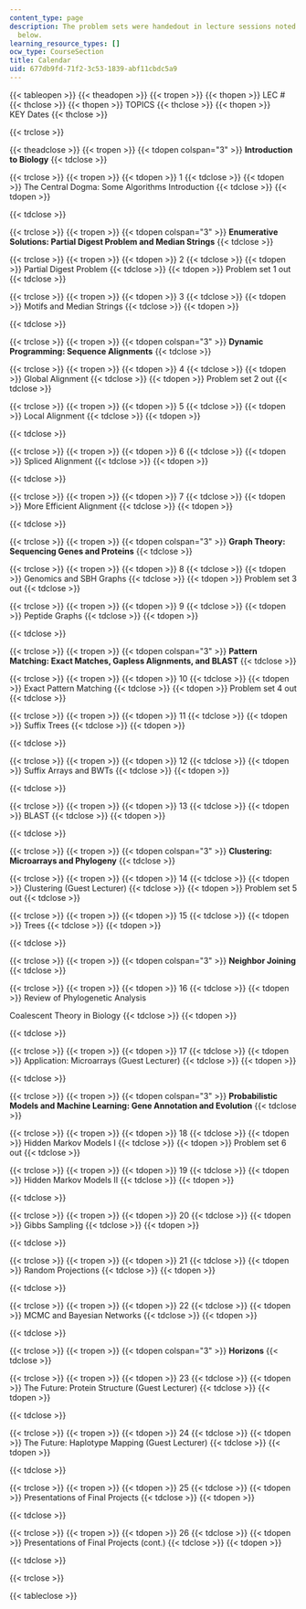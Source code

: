```yaml
---
content_type: page
description: The problem sets were handedout in lecture sessions noted in the table
  below.
learning_resource_types: []
ocw_type: CourseSection
title: Calendar
uid: 677db9fd-71f2-3c53-1839-abf11cbdc5a9
---
```


{{< tableopen >}}
{{< theadopen >}}
{{< tropen >}}
{{< thopen >}}
LEC #
{{< thclose >}}
{{< thopen >}}
TOPICS
{{< thclose >}}
{{< thopen >}}
KEY Dates
{{< thclose >}}

{{< trclose >}}

{{< theadclose >}}
{{< tropen >}}
{{< tdopen colspan="3" >}}
**Introduction to Biology**
{{< tdclose >}}

{{< trclose >}}
{{< tropen >}}
{{< tdopen >}}
1
{{< tdclose >}}
{{< tdopen >}}
The Central Dogma: Some Algorithms Introduction
{{< tdclose >}}
{{< tdopen >}}

{{< tdclose >}}

{{< trclose >}}
{{< tropen >}}
{{< tdopen colspan="3" >}}
**Enumerative Solutions: Partial Digest Problem and Median Strings**
{{< tdclose >}}

{{< trclose >}}
{{< tropen >}}
{{< tdopen >}}
2
{{< tdclose >}}
{{< tdopen >}}
Partial Digest Problem
{{< tdclose >}}
{{< tdopen >}}
Problem set 1 out
{{< tdclose >}}

{{< trclose >}}
{{< tropen >}}
{{< tdopen >}}
3
{{< tdclose >}}
{{< tdopen >}}
Motifs and Median Strings
{{< tdclose >}}
{{< tdopen >}}

{{< tdclose >}}

{{< trclose >}}
{{< tropen >}}
{{< tdopen colspan="3" >}}
**Dynamic Programming: Sequence Alignments**
{{< tdclose >}}

{{< trclose >}}
{{< tropen >}}
{{< tdopen >}}
4
{{< tdclose >}}
{{< tdopen >}}
Global Alignment
{{< tdclose >}}
{{< tdopen >}}
Problem set 2 out
{{< tdclose >}}

{{< trclose >}}
{{< tropen >}}
{{< tdopen >}}
5
{{< tdclose >}}
{{< tdopen >}}
Local Alignment
{{< tdclose >}}
{{< tdopen >}}

{{< tdclose >}}

{{< trclose >}}
{{< tropen >}}
{{< tdopen >}}
6
{{< tdclose >}}
{{< tdopen >}}
Spliced Alignment
{{< tdclose >}}
{{< tdopen >}}

{{< tdclose >}}

{{< trclose >}}
{{< tropen >}}
{{< tdopen >}}
7
{{< tdclose >}}
{{< tdopen >}}
More Efficient Alignment
{{< tdclose >}}
{{< tdopen >}}

{{< tdclose >}}

{{< trclose >}}
{{< tropen >}}
{{< tdopen colspan="3" >}}
**Graph Theory: Sequencing Genes and Proteins**
{{< tdclose >}}

{{< trclose >}}
{{< tropen >}}
{{< tdopen >}}
8
{{< tdclose >}}
{{< tdopen >}}
Genomics and SBH Graphs
{{< tdclose >}}
{{< tdopen >}}
Problem set 3 out
{{< tdclose >}}

{{< trclose >}}
{{< tropen >}}
{{< tdopen >}}
9
{{< tdclose >}}
{{< tdopen >}}
Peptide Graphs
{{< tdclose >}}
{{< tdopen >}}

{{< tdclose >}}

{{< trclose >}}
{{< tropen >}}
{{< tdopen colspan="3" >}}
**Pattern Matching: Exact Matches, Gapless Alignments, and BLAST**
{{< tdclose >}}

{{< trclose >}}
{{< tropen >}}
{{< tdopen >}}
10
{{< tdclose >}}
{{< tdopen >}}
Exact Pattern Matching
{{< tdclose >}}
{{< tdopen >}}
Problem set 4 out
{{< tdclose >}}

{{< trclose >}}
{{< tropen >}}
{{< tdopen >}}
11
{{< tdclose >}}
{{< tdopen >}}
Suffix Trees
{{< tdclose >}}
{{< tdopen >}}

{{< tdclose >}}

{{< trclose >}}
{{< tropen >}}
{{< tdopen >}}
12
{{< tdclose >}}
{{< tdopen >}}
Suffix Arrays and BWTs
{{< tdclose >}}
{{< tdopen >}}

{{< tdclose >}}

{{< trclose >}}
{{< tropen >}}
{{< tdopen >}}
13
{{< tdclose >}}
{{< tdopen >}}
BLAST
{{< tdclose >}}
{{< tdopen >}}

{{< tdclose >}}

{{< trclose >}}
{{< tropen >}}
{{< tdopen colspan="3" >}}
**Clustering: Microarrays and Phylogeny**
{{< tdclose >}}

{{< trclose >}}
{{< tropen >}}
{{< tdopen >}}
14
{{< tdclose >}}
{{< tdopen >}}
Clustering (Guest Lecturer)
{{< tdclose >}}
{{< tdopen >}}
Problem set 5 out
{{< tdclose >}}

{{< trclose >}}
{{< tropen >}}
{{< tdopen >}}
15
{{< tdclose >}}
{{< tdopen >}}
Trees
{{< tdclose >}}
{{< tdopen >}}

{{< tdclose >}}

{{< trclose >}}
{{< tropen >}}
{{< tdopen colspan="3" >}}
**Neighbor Joining**
{{< tdclose >}}

{{< trclose >}}
{{< tropen >}}
{{< tdopen >}}
16
{{< tdclose >}}
{{< tdopen >}}
Review of Phylogenetic Analysis  
  
Coalescent Theory in Biology
{{< tdclose >}}
{{< tdopen >}}

{{< tdclose >}}

{{< trclose >}}
{{< tropen >}}
{{< tdopen >}}
17
{{< tdclose >}}
{{< tdopen >}}
Application: Microarrays (Guest Lecturer)
{{< tdclose >}}
{{< tdopen >}}

{{< tdclose >}}

{{< trclose >}}
{{< tropen >}}
{{< tdopen colspan="3" >}}
**Probabilistic Models and Machine Learning: Gene Annotation and Evolution**
{{< tdclose >}}

{{< trclose >}}
{{< tropen >}}
{{< tdopen >}}
18
{{< tdclose >}}
{{< tdopen >}}
Hidden Markov Models I
{{< tdclose >}}
{{< tdopen >}}
Problem set 6 out
{{< tdclose >}}

{{< trclose >}}
{{< tropen >}}
{{< tdopen >}}
19
{{< tdclose >}}
{{< tdopen >}}
Hidden Markov Models II
{{< tdclose >}}
{{< tdopen >}}

{{< tdclose >}}

{{< trclose >}}
{{< tropen >}}
{{< tdopen >}}
20
{{< tdclose >}}
{{< tdopen >}}
Gibbs Sampling
{{< tdclose >}}
{{< tdopen >}}

{{< tdclose >}}

{{< trclose >}}
{{< tropen >}}
{{< tdopen >}}
21
{{< tdclose >}}
{{< tdopen >}}
Random Projections
{{< tdclose >}}
{{< tdopen >}}

{{< tdclose >}}

{{< trclose >}}
{{< tropen >}}
{{< tdopen >}}
22
{{< tdclose >}}
{{< tdopen >}}
MCMC and Bayesian Networks
{{< tdclose >}}
{{< tdopen >}}

{{< tdclose >}}

{{< trclose >}}
{{< tropen >}}
{{< tdopen colspan="3" >}}
**Horizons**
{{< tdclose >}}

{{< trclose >}}
{{< tropen >}}
{{< tdopen >}}
23
{{< tdclose >}}
{{< tdopen >}}
The Future: Protein Structure (Guest Lecturer)
{{< tdclose >}}
{{< tdopen >}}

{{< tdclose >}}

{{< trclose >}}
{{< tropen >}}
{{< tdopen >}}
24
{{< tdclose >}}
{{< tdopen >}}
The Future: Haplotype Mapping (Guest Lecturer)
{{< tdclose >}}
{{< tdopen >}}

{{< tdclose >}}

{{< trclose >}}
{{< tropen >}}
{{< tdopen >}}
25
{{< tdclose >}}
{{< tdopen >}}
Presentations of Final Projects
{{< tdclose >}}
{{< tdopen >}}

{{< tdclose >}}

{{< trclose >}}
{{< tropen >}}
{{< tdopen >}}
26
{{< tdclose >}}
{{< tdopen >}}
Presentations of Final Projects (cont.)
{{< tdclose >}}
{{< tdopen >}}

{{< tdclose >}}

{{< trclose >}}

{{< tableclose >}}
